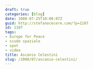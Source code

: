 ```yaml
---
draft: true
categories: [blog]
date: 2008-07-25T10:00:07Z
guid: http://stefanocecere.com/?p=1107
id: 1107
tags:
- Europe for Peace
- scudo spaziale
- spot
- video
title: Ascanio Celestini
slug: /2008/07/ascanio-celestini/
---
```


